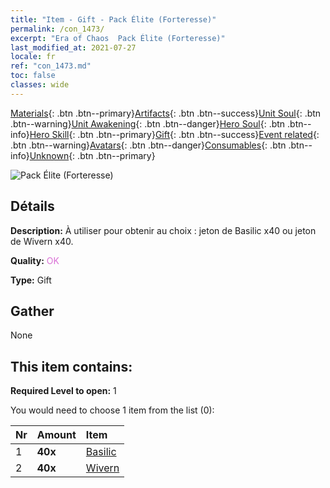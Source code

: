 ```yaml
---
title: "Item - Gift - Pack Élite (Forteresse)"
permalink: /con_1473/
excerpt: "Era of Chaos  Pack Élite (Forteresse)"
last_modified_at: 2021-07-27
locale: fr
ref: "con_1473.md"
toc: false
classes: wide
---
```

 [Materials](/ItemsFR/){: .btn .btn--primary}[Artifacts](/ItemsFR/Artifacts/){: .btn .btn--success}[Unit Soul](/ItemsFR/UnitSoul/){: .btn .btn--warning}[Unit Awakening](/ItemsFR/UnitAwakening/){: .btn .btn--danger}[Hero Soul](/ItemsFR/HeroSoul/){: .btn .btn--info}[Hero Skill](/ItemsFR/HeroSkill/){: .btn .btn--primary}[Gift](/ItemsFR/Gift/){: .btn .btn--success}[Event related](/ItemsFR/Events/){: .btn .btn--warning}[Avatars](/ItemsFR/Avatars/){: .btn .btn--danger}[Consumables](/ItemsFR/Consumables/){: .btn .btn--info}[Unknown](/ItemsFR/Unknown/){: .btn .btn--primary}

 ![Pack Élite (Forteresse)](/images/t/i_907087.png)

## Détails
 **Description:** À utiliser pour obtenir au choix : jeton de Basilic x40 ou jeton de Wivern x40.

 **Quality:** <span style="color: #DA70D6">OK</span>

 **Type:** Gift

## Gather

  None

## This item contains:

 **Required Level to open:** 1

 You would need to choose 1 item from the list (0):

  | Nr | Amount |     Item    |
  |:---|:-------|:------------|
  | 1 |  **40x** | [Basilic](/ItemsFR/unt_256/) |  | 
  | 2 |  **40x** | [Wivern](/ItemsFR/unt_258/) |  | 
